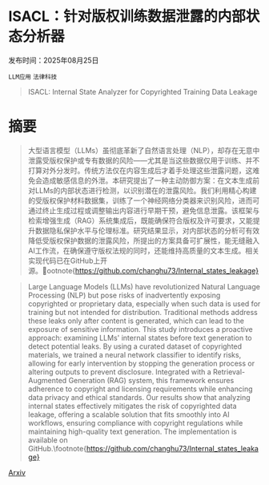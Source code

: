 # ISACL：针对版权训练数据泄露的内部状态分析器

发布时间：2025年08月25日

`LLM应用` `法律科技`

> ISACL: Internal State Analyzer for Copyrighted Training Data Leakage

# 摘要

> 大型语言模型（LLMs）虽彻底革新了自然语言处理（NLP），却存在无意中泄露受版权保护或专有数据的风险——尤其是当这些数据仅用于训练、并不打算对外分发时。传统方法仅在内容生成后才着手处理这些泄露问题，这难免会造成敏感信息的外泄。本研究提出了一种主动防御方案：在文本生成前对LLMs的内部状态进行检测，以识别潜在的泄露风险。我们利用精心构建的受版权保护材料数据集，训练了一个神经网络分类器来识别风险，进而可通过终止生成过程或调整输出内容进行早期干预，避免信息泄露。该框架与检索增强生成（RAG）系统集成后，既能确保符合版权及许可要求，又能提升数据隐私保护水平与伦理标准。研究结果显示，对内部状态的分析可有效降低受版权保护数据的泄露风险，所提出的方案具备可扩展性，能无缝融入AI工作流，在确保遵守版权法规的同时，还能维持高质量的文本生成。相关实现代码已在GitHub上开源。ootnote{https://github.com/changhu73/Internal_states_leakage}

> Large Language Models (LLMs) have revolutionized Natural Language Processing (NLP) but pose risks of inadvertently exposing copyrighted or proprietary data, especially when such data is used for training but not intended for distribution. Traditional methods address these leaks only after content is generated, which can lead to the exposure of sensitive information. This study introduces a proactive approach: examining LLMs' internal states before text generation to detect potential leaks. By using a curated dataset of copyrighted materials, we trained a neural network classifier to identify risks, allowing for early intervention by stopping the generation process or altering outputs to prevent disclosure. Integrated with a Retrieval-Augmented Generation (RAG) system, this framework ensures adherence to copyright and licensing requirements while enhancing data privacy and ethical standards. Our results show that analyzing internal states effectively mitigates the risk of copyrighted data leakage, offering a scalable solution that fits smoothly into AI workflows, ensuring compliance with copyright regulations while maintaining high-quality text generation. The implementation is available on GitHub.\footnote{https://github.com/changhu73/Internal_states_leakage}

[Arxiv](https://arxiv.org/abs/2508.17767)